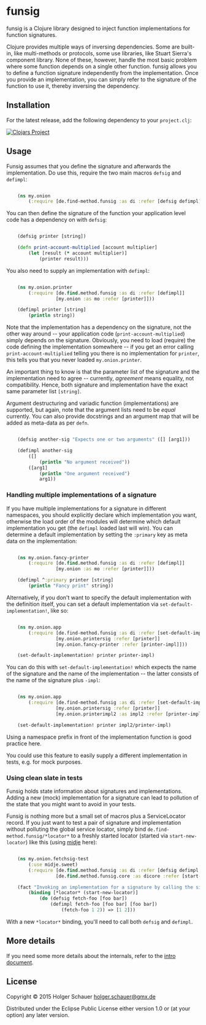 # funsig

funsig is a Clojure library designed to inject function implementations for function signatures.

Clojure provides multiple ways of inversing dependencies. Some are built-in, like multi-methods or protocols, some use libraries, like Stuart Sierra's component library. None of these, however, handle the most basic problem where some function depends on a single other function. funsig allows you to define a function signature independently from the implementation. Once you provide an implementation, you can simply refer to the signature of the function to use it, thereby inversing the dependency.

## Installation

For the latest release, add the following dependency to your `project.clj`:

[![Clojars Project](http://clojars.org/de.find-method/funsig/latest-version.svg)](http://clojars.org/de.find-method/funsig)

## Usage

Funsig assumes that you define the signature and afterwards the implementation. Do use this, require the two main macros `defsig` and `defimpl`:

```clojure

	(ns my.onion
		(:require [de.find-method.funsig :as di :refer [defsig defimpl]]))

```

You can then define the signature of the function your application level code has a dependency on with `defsig`:

```clojure

	(defsig printer [string])

	(defn print-account-multiplied [account multiplier]
		(let [result (* account multiplier)]
			(printer result)))
```

You also need to supply an implementation with `defimpl`:

```clojure

	(ns my.onion.printer
		(:require [de.find.method.funsig :as di :refer [defimpl]]
			      [my.onion :as mo :refer [printer]]))

	(defimpl printer [string]
		(println string))
```

Note that the implementation has a dependency on the signature, not the other way around -- your application code (`print-account-multiplied`) simply depends on the signature. Obviously, you need to load (require) the code defining the implementation somewhere -- if you get an error calling `print-account-multiplied` telling you there is no implementation for `printer`, this tells you that you never loaded `my.onion.printer`.

An important thing to know is that the parameter list of the signature and the implementation need to agree -- currently, _agreement_ means equality, not compatibility. Hence, both signature and implementation have the exact same parameter list `[string]`.

Argument destructuring and variadic function (implementations) are supported, but again, note that the argument lists need to be _equal_ currently. You can also provide docstrings and an argument map that will be added as meta-data as per `defn`.

```clojure

	(defsig another-sig "Expects one or two arguments" ([] [arg1]))

    (defimpl another-sig
		([]
			(println "No argument received"))
		([arg1]
			(println "One argument received")
			arg1))
```


### Handling multiple implementations of a signature

If you have multiple implementations for a signature in different namespaces, you should explicitly declare which implementation you want, otherwise the load order of the modules will determine which default implementation you get (the `defimpl` loaded last will win). You can determine a default implementation by setting the `:primary` key as meta data on the implementation:

```clojure

	(ns my.onion.fancy-printer
		(:require [de.find.method.funsig :as di :refer [defimpl]]
			      [my.onion :as mo :refer [printer]]))

	(defimpl ^:primary printer [string]
		(println "Fancy print" string))
```

Alternatively, if you don't want to specify the default implementation with the definition itself, you can set a default implementation via `set-default-implementation!`, like so:

```clojure

	(ns my.onion.app
		(:require [de.find-method.funsig :as di :refer [set-default-implementation!]]
			      [my.onion.printersig :refer [printer]]
				  [my.onion.fancy-printer :refer [printer-impl]]))

	(set-default-implementation! printer printer-impl)
```

You can do this with `set-default-implementation!` which expects the name of the signature and the name of the implementation -- the latter consists of the name of the signature plus `-impl`:

```clojure

	(ns my.onion.app
		(:require [de.find-method.funsig :as di :refer [set-default-implementation!]]
			      [my.onion.printersig :refer [printer]]
				  [my.onion.printerimpl2 :as impl2 :refer [printer-impl]]))

	(set-default-implementation! printer impl2/printer-impl)
```

Using a namespace prefix in front of the implementation function is good practice here.

You could use this feature to easily supply a different implementation in tests, e.g. for mock purposes.


### Using clean slate in tests

Funsig holds state information about signatures and implementations. Adding a new (mock) implementation for a signature can lead to pollution of the state that you might want to avoid in your tests.

Funsig is nothing more but a small set of macros plus a ServiceLocator record. If you just want to test a pair of signature and implementation without polluting the global service locator, simply bind `de.find-method.funsig/*locator*` to a freshly started locator (started via `start-new-locator`) like this (using [midje](https://github.com/marick/Midje) here):

```clojure

	(ns my.onion.fetchsig-test
		(:use midje.sweet)
		(:require [de.find.method.funsig :as di :refer [defsig defimpl *locator*]]
			      [de.find.method.funsig.core :as dicore :refer [start-new-locator]]))

	(fact "Invoking an implementation for a signature by calling the signature works"
		(binding [*locator* (start-new-locator)]
			(do (defsig fetch-foo [foo bar])
				(defimpl fetch-foo [foo bar] [foo bar])
					(fetch-foo 1 2)) => [1 2]))
```

With a new `*locator*` binding, you'll need to call both `defsig` and `defimpl`.

## More details

If you need some more details about the internals, refer to the [intro document](https://github.com/schaueho/funsig/blob/master/doc/intro.md).


## License

Copyright © 2015 Holger Schauer <holger.schauer@gmx.de>

Distributed under the Eclipse Public License either version 1.0 or (at
your option) any later version.
